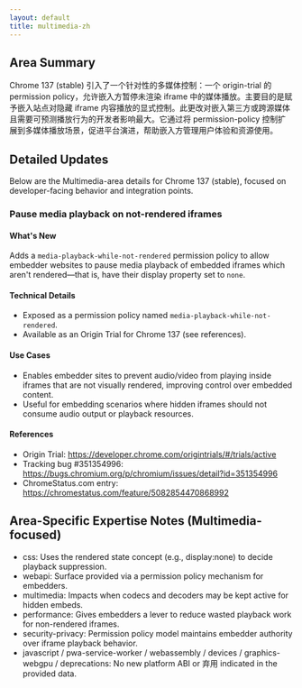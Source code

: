```yaml
---
layout: default
title: multimedia-zh
---
```


## Area Summary

Chrome 137 (stable) 引入了一个针对性的多媒体控制：一个 origin-trial 的 permission policy，允许嵌入方暂停未渲染 iframe 中的媒体播放。主要目的是赋予嵌入站点对隐藏 iframe 内容播放的显式控制。此更改对嵌入第三方或跨源媒体且需要可预测播放行为的开发者影响最大。它通过将 permission-policy 控制扩展到多媒体播放场景，促进平台演进，帮助嵌入方管理用户体验和资源使用。

## Detailed Updates

Below are the Multimedia-area details for Chrome 137 (stable), focused on developer-facing behavior and integration points.

### Pause media playback on not-rendered iframes

#### What's New
Adds a `media-playback-while-not-rendered` permission policy to allow embedder websites to pause media playback of embedded iframes which aren't rendered—that is, have their display property set to `none`.

#### Technical Details
- Exposed as a permission policy named `media-playback-while-not-rendered`.
- Available as an Origin Trial for Chrome 137 (see references).

#### Use Cases
- Enables embedder sites to prevent audio/video from playing inside iframes that are not visually rendered, improving control over embedded content.
- Useful for embedding scenarios where hidden iframes should not consume audio output or playback resources.

#### References
- Origin Trial: https://developer.chrome.com/origintrials/#/trials/active
- Tracking bug #351354996: https://bugs.chromium.org/p/chromium/issues/detail?id=351354996
- ChromeStatus.com entry: https://chromestatus.com/feature/5082854470868992

## Area-Specific Expertise Notes (Multimedia-focused)

- css: Uses the rendered state concept (e.g., display:none) to decide playback suppression.
- webapi: Surface provided via a permission policy mechanism for embedders.
- multimedia: Impacts when codecs and decoders may be kept active for hidden embeds.
- performance: Gives embedders a lever to reduce wasted playback work for non-rendered iframes.
- security-privacy: Permission policy model maintains embedder authority over iframe playback behavior.
- javascript / pwa-service-worker / webassembly / devices / graphics-webgpu / deprecations: No new platform ABI or 弃用 indicated in the provided data.
